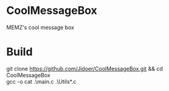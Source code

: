 # CoolMessageBox
MEMZ's cool message box
# Build
git clone https://github.com/Jidoer/CoolMessageBox.git && cd CoolMessageBox
<br>
gcc -o cat .\main.c .\Utils\*.c
